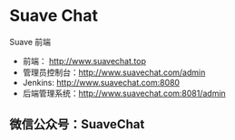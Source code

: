 # Suave Chat
Suave 前端

* 前端： http://www.suavechat.top
* 管理员控制台：http://www.suavechat.com/admin
* Jenkins: http://www.suavechat.com:8080
* 后端管理系统：http://www.suavechat.com:8081/admin

## 微信公众号：SuaveChat
